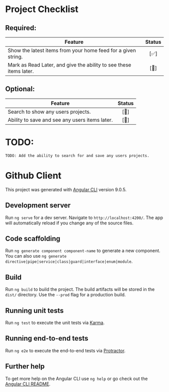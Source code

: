 # Project Checklist

## Required:
| Feature        | Status  |
| -------------- |:-------:|
| Show the latest items from your home feed for a given string. | [✅] |
| Mark as Read Later, and give the ability to see these items later. |  [🚧] |

## Optional:
| Feature        | Status  |
| -------------- |:-------:|
| Search to show any users projects. | [🚧] |
| Ability to save and see any users items later. |  [🚧] |


# TODO:

    TODO: Add the ability to search for and save any users projects.

# Github Client

This project was generated with [Angular CLI](https://github.com/angular/angular-cli) version 9.0.5.

## Development server

Run `ng serve` for a dev server. Navigate to `http://localhost:4200/`. The app will automatically reload if you change any of the source files.

## Code scaffolding

Run `ng generate component component-name` to generate a new component. You can also use `ng generate directive|pipe|service|class|guard|interface|enum|module`.

## Build

Run `ng build` to build the project. The build artifacts will be stored in the `dist/` directory. Use the `--prod` flag for a production build.

## Running unit tests

Run `ng test` to execute the unit tests via [Karma](https://karma-runner.github.io).

## Running end-to-end tests

Run `ng e2e` to execute the end-to-end tests via [Protractor](http://www.protractortest.org/).

## Further help

To get more help on the Angular CLI use `ng help` or go check out the [Angular CLI README](https://github.com/angular/angular-cli/blob/master/README.md).
